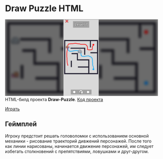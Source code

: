 # Draw Puzzle HTML
![Screenshot](screenshot.png)
HTML-билд проекта **Draw-Puzzle**. [Код проекта](https://github.com/skrininshot/Unity-Draw-Puzzle/)

[Играть](https://skrininshot.github.io/Draw-Puzzle-HTML/)

## Геймплей
Игроку предстоит решать головоломки с использованием основной механики - рисование траекторий дивжений персонажей. После того как линии нарисованы, начинается движение персонажей, им следует избегать столкновений с препятствиями, ловушками и друг-другом.
